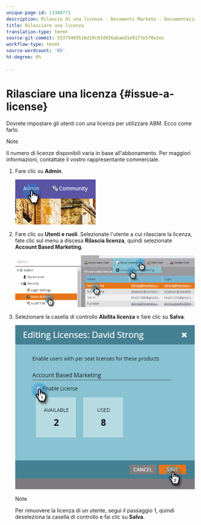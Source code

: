 ```yaml
---
unique-page-id: 11380771
description: Rilascio di una licenza - Documenti Marketo - Documentazione del prodotto
title: Rilasciare una licenza
translation-type: tm+mt
source-git-commit: 55375469516d10c03d936abaed1e9177e578e2ec
workflow-type: tm+mt
source-wordcount: '95'
ht-degree: 0%

---
```



# Rilasciare una licenza {#issue-a-license}

Dovrete impostare gli utenti con una licenza per utilizzare ABM. Ecco come farlo.

>[!NOTE]
>
>Il numero di licenze disponibili varia in base all&#39;abbonamento. Per maggiori informazioni, contattate il vostro rappresentante commerciale.

1. Fare clic su **Admin**.

   ![](assets/one.png)

1. Fare clic su **Utenti e ruoli**. Selezionate l&#39;utente a cui rilasciare la licenza, fate clic sul menu a discesa **Rilascia licenza**, quindi selezionate **Account Based Marketing**.

   ![](assets/two.png)

1. Selezionare la casella di controllo **Abilita licenza** e fare clic su **Salva**.

   ![](assets/three.png)

   >[!NOTE]
   >
   >Per rimuovere la licenza di un utente, segui il passaggio 1, quindi deseleziona la casella di controllo e fai clic su **Salva**.
